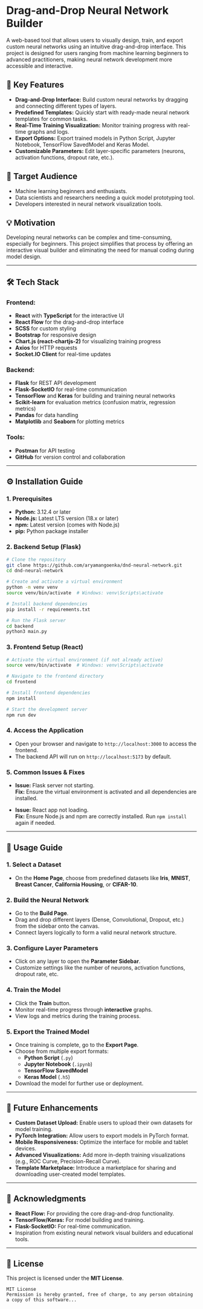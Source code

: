 # Drag-and-Drop Neural Network Builder

A web-based tool that allows users to visually design, train, and export custom neural networks using an intuitive drag-and-drop interface. This project is designed for users ranging from machine learning beginners to advanced practitioners, making neural network development more accessible and interactive.

## 🚀 Key Features

- **Drag-and-Drop Interface:** Build custom neural networks by dragging and connecting different types of layers.
- **Predefined Templates:** Quickly start with ready-made neural network templates for common tasks.
- **Real-Time Training Visualization:** Monitor training progress with real-time graphs and logs.
- **Export Options:** Export trained models in Python Script, Jupyter Notebook, TensorFlow SavedModel and Keras Model.
- **Customizable Parameters:** Edit layer-specific parameters (neurons, activation functions, dropout rate, etc.).

## 🎯 Target Audience

- Machine learning beginners and enthusiasts.
- Data scientists and researchers needing a quick model prototyping tool.
- Developers interested in neural network visualization tools.

## 💡 Motivation

Developing neural networks can be complex and time-consuming, especially for beginners. This project simplifies that process by offering an interactive visual builder and eliminating the need for manual coding during model design.

---

## 🛠 Tech Stack

### **Frontend:**
- **React** with **TypeScript** for the interactive UI
- **React Flow** for the drag-and-drop interface
- **SCSS** for custom styling
- **Bootstrap** for responsive design
- **Chart.js (react-chartjs-2)** for visualizing training progress
- **Axios** for HTTP requests
- **Socket.IO Client** for real-time updates

### **Backend:**
- **Flask** for REST API development
- **Flask-SocketIO** for real-time communication
- **TensorFlow** and **Keras** for building and training neural networks
- **Scikit-learn** for evaluation metrics (confusion matrix, regression metrics)
- **Pandas** for data handling
- **Matplotlib** and **Seaborn** for plotting metrics

### **Tools:**
- **Postman** for API testing
- **GitHub** for version control and collaboration

---

## ⚙️ Installation Guide

### 1. **Prerequisites**

- **Python:** 3.12.4 or later
- **Node.js:** Latest LTS version (18.x or later)
- **npm:** Latest version (comes with Node.js)
- **pip:** Python package installer

### 2. **Backend Setup (Flask)**

```bash
# Clone the repository
git clone https://github.com/aryamangoenka/dnd-neural-network.git
cd dnd-neural-network

# Create and activate a virtual environment
python -m venv venv
source venv/bin/activate  # Windows: venv\Scripts\activate

# Install backend dependencies
pip install -r requirements.txt

# Run the Flask server
cd backend
python3 main.py
```

### 3. **Frontend Setup (React)**

```bash
# Activate the virtual environment (if not already active)
source venv/bin/activate  # Windows: venv\Scripts\activate

# Navigate to the frontend directory
cd frontend

# Install frontend dependencies
npm install

# Start the development server
npm run dev
```

### 4. **Access the Application**

- Open your browser and navigate to `http://localhost:3000` to access the frontend.
- The backend API will run on `http://localhost:5173` by default.

### 5. **Common Issues & Fixes**

- **Issue:** Flask server not starting.  
  **Fix:** Ensure the virtual environment is activated and all dependencies are installed.

- **Issue:** React app not loading.  
  **Fix:** Ensure Node.js and npm are correctly installed. Run `npm install` again if needed.

---

## 📖 Usage Guide

### 1. **Select a Dataset**
- On the **Home Page**, choose from predefined datasets like **Iris**, **MNIST**, **Breast Cancer**, **California Housing**, or **CIFAR-10**.

### 2. **Build the Neural Network**
- Go to the **Build Page**.
- Drag and drop different layers (Dense, Convolutional, Dropout, etc.) from the sidebar onto the canvas.
- Connect layers logically to form a valid neural network structure.

### 3. **Configure Layer Parameters**
- Click on any layer to open the **Parameter Sidebar**.
- Customize settings like the number of neurons, activation functions, dropout rate, etc.

### 4. **Train the Model**
- Click the **Train** button.
- Monitor real-time progress through **interactive** graphs.
- View logs and metrics during the training process.

### 5. **Export the Trained Model**
- Once training is complete, go to the **Export Page**.
- Choose from multiple export formats:
  - **Python Script** (`.py`)
  - **Jupyter Notebook** (`.ipynb`)
  - **TensorFlow SavedModel**
  - **Keras Model** (`.h5`)
- Download the model for further use or deployment.

---

## 🔮 Future Enhancements

- **Custom Dataset Upload:** Enable users to upload their own datasets for model training.
- **PyTorch Integration:** Allow users to export models in PyTorch format.
- **Mobile Responsiveness:** Optimize the interface for mobile and tablet devices.
- **Advanced Visualizations:** Add more in-depth training visualizations (e.g., ROC Curve, Precision-Recall Curve).
- **Template Marketplace:** Introduce a marketplace for sharing and downloading user-created model templates.

---

## 🙏 Acknowledgments

- **React Flow:** For providing the core drag-and-drop functionality.
- **TensorFlow/Keras:** For model building and training.
- **Flask-SocketIO:** For real-time communication.
- Inspiration from existing neural network visual builders and educational tools.

---

## 📄 License

This project is licensed under the **MIT License**.

```
MIT License
Permission is hereby granted, free of charge, to any person obtaining a copy of this software...
```
